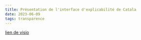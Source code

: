 ```yaml
---
title: Présentation de l'interface d'explicabilité de Catala
date: 2023-06-09
tags: transparence
---
```

[lien de visio](https://webinaire.numerique.gouv.fr//meeting/signin/362/creator/369/hash/84c9902a44b481830388d5d69c808eb669da0a5b)